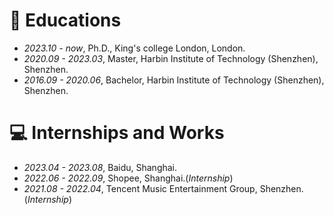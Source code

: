 
# 📖 Educations
- *2023.10 - now*, Ph.D., King's college London, London.
- *2020.09 - 2023.03*, Master, Harbin Institute of Technology (Shenzhen), Shenzhen.
- *2016.09 - 2020.06*, Bachelor, Harbin Institute of Technology (Shenzhen), Shenzhen.

[//]: # (# 💬 Invited Talks)

[//]: # (- *2022.02*, Hosted MLNLP seminar \| [\[Video\]]&#40;https://www.bilibili.com/video/BV1wF411x7qh&#41;)

[//]: # (- *2021.06*, Audio & Speech Synthesis, Huawei internal talk)

[//]: # (- *2021.03*, Non-autoregressive Speech Synthesis, PaperWeekly & biendata \| [\[video\]]&#40;https://www.bilibili.com/video/BV1uf4y1t7Hr/&#41;)

[//]: # (- *2020.12*, Non-autoregressive Speech Synthesis, Huawei Noah's Ark Lab internal talk)

# 💻 Internships and Works
- *2023.04 - 2023.08*, Baidu, Shanghai.
- *2022.06 - 2022.09*, Shopee, Shanghai.(_Internship_)
- *2021.08 - 2022.04*, Tencent Music Entertainment Group, Shenzhen.(_Internship_)

[//]: # (- *2018.08 - 2019.02*, [MSRA, machine learning Group]&#40;https://www.microsoft.com/en-us/research/group/machine-learning-research-group/&#41;, Beijing.)

[//]: # (- *2018.01 - 2018.06*, [NetEase, AI department]&#40;https://hr.163.com/zc/12-ai/index.html&#41;, Hangzhou.)

[//]: # (- *2017.08 - 2018.12*, DashBase &#40;acquired by [Cisco]&#40;https://blogs.cisco.com/news/349511&#41;&#41;, Hangzhou.)
